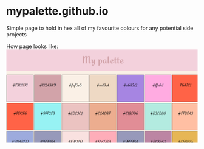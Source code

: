 # mypalette.github.io
Simple page to hold in hex all of my favourite colours for any potential side projects

How page looks like: 
![Alt text](page.JPG?raw=true "screenshot of the page")
